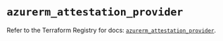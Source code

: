 # `azurerm_attestation_provider`

Refer to the Terraform Registry for docs: [`azurerm_attestation_provider`](https://registry.terraform.io/providers/hashicorp/azurerm/4.10.0/docs/resources/attestation_provider).
